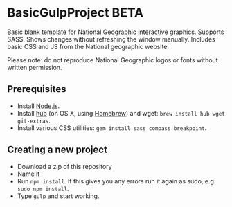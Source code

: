 # BasicGulpProject BETA

Basic blank template for National Geographic interactive graphics. Supports SASS. Shows changes without refreshing the window manually. Includes basic CSS and JS  from the National geographic website.

Please note: do not reproduce National Geographic logos or fonts without written permission.

## Prerequisites

- Install [Node.js](http://nodejs.org/).
- Install [hub](https://github.com/github/hub) (on OS X, using [Homebrew](http://brew.sh)) and wget: `brew install hub wget git-extras`.
- Install various CSS utilities: `gem install sass compass breakpoint`.

## Creating a new project
- Download a zip of this repository
- Name it
- Run `npm install`. If this gives you any errors run it again as sudo, e.g. `sudo npm install`.
- Type `gulp` and start working.
